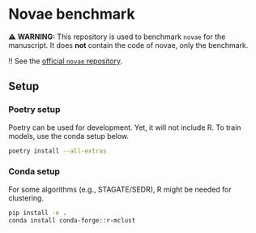 # Novae benchmark

⚠️ **WARNING:** This repository is used to benchmark `novae` for the manuscript. It does **not** contain the code of novae, only the benchmark.

‼️ See the [official `novae` repository](https://github.com/MICS-Lab/novae).

## Setup

### Poetry setup

Poetry can be used for development. Yet, it will not include R. To train models, use the conda setup below.

```sh
poetry install --all-extras
```

### Conda setup

For some algorithms (e.g., STAGATE/SEDR), R might be needed for clustering.

```sh
pip install -e .
conda install conda-forge::r-mclust
```
